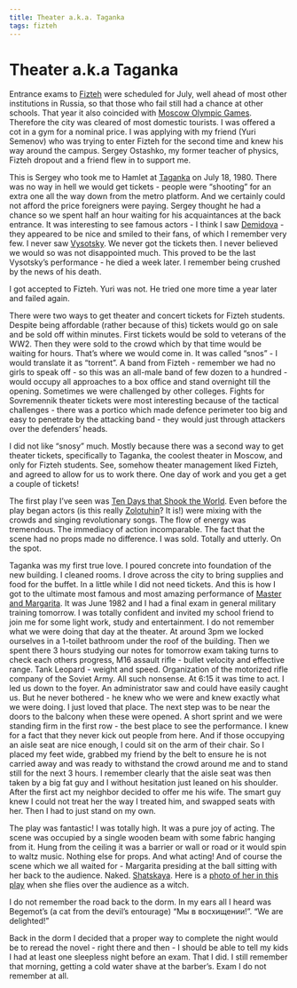 ```yaml
---
title: Theater a.k.a. Taganka
tags: fizteh
---
```


# Theater a.k.a Taganka

Entrance exams to [Fizteh](http://en.wikipedia.org/wiki/Moscow_Institute_of_Physics_and_Technology) were scheduled for July, well ahead of most other institutions in Russia, so that those who fail still had a chance at other schools.  That year it also coincided with [Moscow Olympic Games](https://en.wikipedia.org/wiki/1980_Summer_Olympics).  Therefore the city was cleared of most domestic tourists.  I was offered a cot in a gym for a nominal price.  I was applying with my friend (Yuri Semenov) who was trying to enter Fizteh for the second time and knew his way around the campus.  Sergey Ostashko, my former teacher of physics, Fizteh dropout  and a friend flew in to support me.

This is Sergey who took me to Hamlet at [Taganka](http://en.wikipedia.org/wiki/Taganka_Theatre) on July 18, 1980.  There was no way in hell we would get tickets - people were “shooting” for an extra one all the way down from the metro platform.  And we certainly could not afford the price foreigners were paying.  Sergey thought he had a chance so we spent half an hour waiting for his acquaintances at the back entrance.  It was interesting to see famous actors - I think I saw [Demidova](http://en.wikipedia.org/wiki/Alla_Demidova) - they appeared to be nice and smiled to their fans, of which I remember very few.  I never saw [Vysotsky](http://en.wikipedia.org/wiki/Vladimir_Vysotsky).  We never got the tickets then.  I never believed we would so was not disappointed much.  This proved to be the last Vysotsky’s performance - he died a week later.  I remember being crushed by the news of his death.

I got accepted to Fizteh.  Yuri was not.  He tried one more time a year later and failed again.

There were two ways to get theater and concert tickets for Fizteh students.  Despite being affordable (rather because of this) tickets would go on sale and be sold off within minutes.  First tickets would be sold to veterans of the WW2.  Then they were sold to the crowd which by that time would be waiting for hours.  That’s where we would come in.  It was called “snos” - I would translate it as “torrent”.  A band from Fizteh - remember we had no girls to speak off - so this was an all-male band of few dozen to a hundred - would occupy all approaches to a box office and stand overnight till the opening.  Sometimes we were challenged by other colleges.  Fights for Sovremennik theater tickets were most interesting because of the tactical challenges - there was a portico which made defence perimeter too big and easy to penetrate by the attacking band - they would just through attackers over the defenders’ heads.

I did not like “snosy” much.  Mostly because there was a second way to get theater tickets, specifically to Taganka, the coolest theater in Moscow, and only for Fizteh students.  See, somehow theater management liked Fizteh, and agreed to allow for us to work there.  One day of work and you get a get a couple of tickets!

The first play I’ve seen was [Ten Days that Shook the World](http://vimeo.com/28358083).  Even before the play began actors (is this really [Zolotuhin](http://en.wikipedia.org/wiki/Valeri_Zolotukhin)?  It is!) were mixing with the crowds and singing revolutionary songs.  The flow of energy was tremendous.  The immediacy of action incomparable.  The fact that the scene had no props made no difference.  I was sold.  Totally and utterly. On the spot.

Taganka was my first true love.  I poured concrete into foundation of the new building.  I cleaned rooms.  I drove across the city to bring supplies and food for the buffet.  In a little while I did not need tickets.  And this is how I got to the ultimate most famous and most amazing performance of [Master and Margarita](http://en.wikipedia.org/wiki/The_Master_and_Margarita).  It was June 1982 and I had a final exam in general military training tomorrow.  I was totally confident and invited my school friend to join me for some light work, study and entertainment.  I do not remember what we were doing that day at the theater.  At around 3pm we locked ourselves in a 1-toilet bathroom under the roof of the building.  Then we spent there 3 hours studying our notes for tomorrow exam taking turns to check each others progress,  M16 assault rifle - bullet velocity and effective range.  Tank Leopard - weight and speed.  Organization of the motorized rifle company of the Soviet Army.  All such nonsense.  At 6:15 it was time to act.  I led us down to the foyer.  An administrator saw and could have easily caught us.  But he never bothered - he knew who we were and knew exactly what we were doing.  I just loved that place.  The next step was to be near the doors to the balcony when these were opened.  A short sprint and we were standing firm in the first row - the best place to see the performance.  I knew for a fact that they never kick out people from here.  And if those occupying an aisle seat are nice enough, I could sit on the arm of their chair.  So I placed my feet wide, grabbed my friend by the belt to ensure he is not carried away and was ready to withstand the crowd around me and to stand still for the next 3 hours.  I remember clearly that the aisle seat was then taken by a big fat guy and I without hesitation just leaned on his shoulder.  After the first act my neighbor decided to offer me his wife.  The smart guy knew I could not treat her the way I treated him, and swapped seats with her.  Then I had to just stand on my own.

The play was fantastic!  I was totally high.  It was a pure joy of acting.  The scene was occupied by a single wooden beam with some fabric hanging from it.  Hung from the ceiling it was a barrier or wall or road or it would spin to waltz music.  Nothing else for props.  And what acting!  And of course the scene which we all waited for - Margarita presiding at the ball sitting with her back to the audience.  Naked.  [Shatskaya](http://archive.diary.ru/~m-llekolombina/?comments&postid=25379290).  Here is a [photo of her in this play](http://www.taganka.org/picture/stuecke/masteralt8.jpg) when she flies over the audience as a witch.

I do not remember the road back to the dorm.  In my ears all I heard was Begemot’s (a cat from the devil’s entourage) “Мы в восхищении!”.  “We are delighted!”

Back in the dorm I decided that a proper way to complete the night would be to reread the novel - right there and then - I should be able to tell my kids I had at least one sleepless night before an exam.  That I did.  I still remember that morning, getting a cold water shave at the barber’s.  Exam I do not remember at all.
